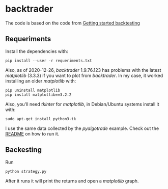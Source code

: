 # backtrader

The code is based on the code from [Getting started backtesting](https://analyzingalpha.com/backtrader-backtesting-trading-strategies)

## Requeriments

Install the dependencies with:

```
pip install --user -r requeriments.txt
```

Also, as of 2020-12-26, *backtrader* 1.9.76.123 has problems with the latest *matplotlib* (3.3.3) if you want to plot from *backtrader*. In my case, it worked installing an older *matplotlib* with:

```
pip uninstall matplotlib
pip install matplotlib==3.2.2
```

Also, you'll need *tkinter* for *matplotlib*, in Debian/Ubuntu systems install it with:

```
sudo apt-get install python3-tk
```

I use the same data collected by the *pyalgotrade* example. Check out the [README](../pyalgotrade/README.md) on how to run it.

## Backesting

Run

```
python strategy.py
```

After it runs it will print the returns and open a *matplotlib* graph.
